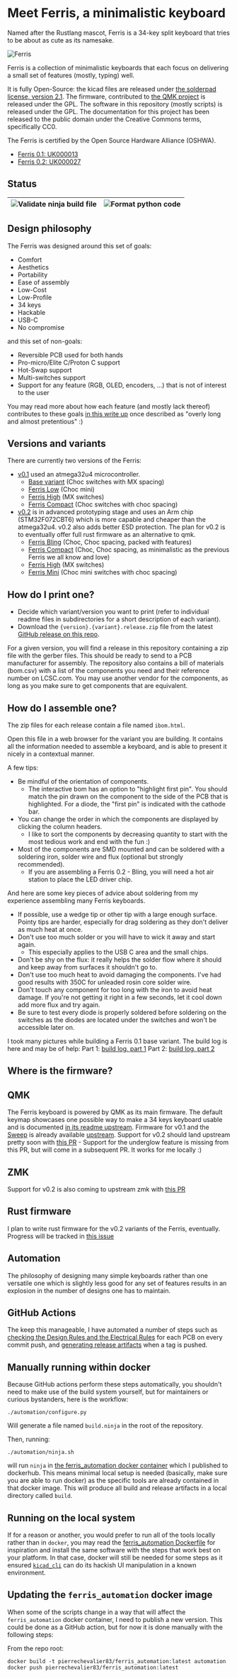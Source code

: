 Meet Ferris, a minimalistic keyboard
====================================

Named after the Rustlang mascot, Ferris is a 34-key split keyboard that tries to be about as cute as its namesake.

![Ferris](https://i.imgur.com/TCjkquR.jpg)

Ferris is a collection of minimalistic keyboards that each focus on delivering a small set of features (mostly, typing) well.

It is fully Open-Source: the kicad files are released under [the solderpad license, version 2.1](LICENSE). The firmware, contributed to [the QMK project](https://github.com/qmk/qmk_firmware/) is released under the GPL.
The software in this repository (mostly scripts) is released under the GPL. The documentation for this project has been released to the public domain under the Creative Commons terms, specifically CC0.

The Ferris is certified by the Open Source Hardware Alliance (OSHWA).
* [Ferris 0.1: UK000013](https://certification.oshwa.org/uk000013.html)
* [Ferris 0.2: UK000027](https://certification.oshwa.org/uk000027.html)

Status
------

| ![Validate ninja build file](https://github.com/pierrechevalier83/ferris/workflows/Validate%20ninja%20build%20file/badge.svg) | ![Format python code](https://github.com/pierrechevalier83/ferris/workflows/Format%20python%20code/badge.svg) |
|--|--|

Design philosophy
-----------------

The Ferris was designed around this set of goals:
* Comfort
* Aesthetics
* Portability
* Ease of assembly
* Low-Cost
* Low-Profile
* 34 keys
* Hackable
* USB-C
* No compromise

and this set of non-goals:
* Reversible PCB used for both hands
* Pro-micro/Elite C/Proton C support
* Hot-Swap support
* Multi-switches support
* Support for any feature (RGB, OLED, encoders, ...) that is not of interest to the user

You may read more about how each feature (and mostly lack thereof) contributes to these goals [in this write up](docs/design_philosophy.md) once described as "overly long and almost pretentious" :)

Versions and variants
-----------------

There are currently two versions of the Ferris:
* [v0.1](0.1/readme.md) used an atmega32u4 microcontroller.
    * [Base variant](0.1/base/readme.md) (Choc switches with MX spacing)
    * [Ferris Low](0.1/low/readme.md) (Choc mini)
    * [Ferris High](0.1/high/readme.md) (MX switches)
    * [Ferris Compact](0.1/compact/readme.md) (Choc switches with choc spacing)
* [v0.2](0.2/readme.md) is in advanced prototyping stage and uses an Arm chip (STM32F072CBT6) which is more capable and cheaper than the atmega32u4. v0.2 also adds better ESD protection. The plan for v0.2 is to eventually offer full rust firmware as an alternative to qmk.
    * [Ferris Bling](0.2/bling/readme.md) (Choc, Choc spacing, packed with features)
    * [Ferris Compact](0.2/compact/readme.md) (Choc, Choc spacing, as minimalistic as the previous Ferris we all know and love)
    * [Ferris High](0.2/high/readme.md) (MX switches)
    * [Ferris Mini](0.2/mini/readme.md) (Choc mini switches with choc spacing)

How do I print one?
-------------------

* Decide which variant/version you want to print (refer to individual readme files in subdirectories for a short description of each variant).
* Download the `{version}.{variant}.release.zip` file from the latest [GitHub release on this repo](https://github.com/pierrechevalier83/ferris/releases/).

For a given version, you will find a release in this repository containing a zip file with the gerber files. This should be ready to send to a PCB manufacturer for assembly.
The repository also contains a bill of materials (bom.csv) with a list of the components you need and their reference number on LCSC.com. You may use another vendor for the components, as long as you make sure to get components that are equivalent.

How do I assemble one?
----------------------

The zip files for each release contain a file named `ibom.html`.

Open this file in a web browser for the variant you are building. It contains all the information needed to assemble
a keyboard, and is able to present it nicely in a contextual manner.

A few tips:
* Be mindful of the orientation of components.
	* The interactive bom has an option to "highlight first pin". You should match the pin drawn on the component to the side of the PCB that is highlighted. For a diode, the "first pin" is indicated with the cathode bar.
* You can change the order in which the components are displayed by clicking the column headers.
    * I like to sort the components by decreasing quantity to start with the most tedious work and end with the fun :)
* Most of the components are SMD mounted and can be soldered with a soldering iron, solder wire and flux (optional but strongly recommended).
    * If you are assembling a Ferris 0.2 - Bling, you will need a hot air station to place the LED driver chip.

And here are some key pieces of advice about soldering from my experience assembling many Ferris keyboards.
* If possible, use a wedge tip or other tip with a large enough surface. Pointy tips are harder, especially for drag soldering as they don't deliver as much heat at once.
* Don't use too much solder or you will have to wick it away and start again.
  * This especially applies to the USB C area and the small chips.
* Don't be shy on the flux: it really helps the solder flow where it should and keep away from surfaces it shouldn't go to.
* Don't use too much heat to avoid damaging the components. I've had good results with 350C for unleaded rosin core solder wire.
* Don't touch any component for too long with the iron to avoid heat damage. If you're not getting it right in a few seconds, let it cool down add more flux and try again. 
* Be sure to test every diode is properly soldered before soldering on the switches as the diodes are located under the switches and won't be accessible later on.

I took many pictures while building a Ferris 0.1 base variant.
The build log is here and may be of help:
Part 1:
[build log, part 1](https://imgur.com/gallery/jYbxkxE)
Part 2:
[build log, part 2](https://imgur.com/gallery/gs19F6E)

Where is the firmware?
----------------------

## QMK

The Ferris keyboard is powered by QMK as its main firmware.
The default keymap showcases one possible way to make a 34 keys keyboard usable and is documented [in its readme upstream](https://github.com/qmk/qmk_firmware/tree/master/keyboards/ferris/keymaps/default).
Firmware for v0.1 and the [Sweep](https://github.com/davidphilipbarr/Sweep) is already available [upstream](https://github.com/qmk/qmk_firmware/tree/master/keyboards/ferris).
Support for v0.2 should land upstream pretty soon with [this PR](https://github.com/qmk/qmk_firmware/pull/12133)
	- Support for the underglow feature is missing from this PR, but will come in a subsequent PR. It works for me locally :)

## ZMK

Support for v0.2 is also coming to upstream zmk with [this PR](https://github.com/zmkfirmware/zmk/pull/642)

## Rust firmware

I plan to write rust firmware for the v0.2 variants of the Ferris, eventually. Progress will be tracked in [this issue](https://github.com/pierrechevalier83/ferris/issues/2)


Automation
---

The philosophy of designing many simple keyboards rather than one versatile one which is slightly less good for any set of features results in an explosion in the number of designs one has to maintain.

## GitHub Actions

The keep this manageable, I have automated a number of steps such as [checking the Design Rules and the Electrical Rules](https://github.com/pierrechevalier83/ferris/actions/workflows/ci.yml) for each PCB on every commit push, and [generating release artifacts](https://github.com/pierrechevalier83/ferris/actions/workflows/release.yml) when a tag is pushed.

## Manually running within docker

Because GitHub actions perform these steps automatically, you shouldn't need to make use of the build system yourself, but for maintainers or curious bystanders, here is the workflow:

```
./automation/configure.py
```
Will generate a file named `build.ninja` in the root of the repository.

Then, running:
```
./automation/ninja.sh
```
will run `ninja` in [the ferris_automation docker container](https://hub.docker.com/repository/docker/pierrechevalier83/ferris_automation) which I published to dockerhub. This means minimal local setup is needed (basically, make sure you are able to run docker) as the specific tools are already contained in that docker image.
This will produce all build and release artifacts in a local directory called `build`.

## Running on the local system

If for a reason or another, you would prefer to run all of the tools locally rather than in `docker`, you may read the [ferris_automation Dockerfile](automation/Dockerfile) for inspiration and install the same software with the steps that work best on your platform.
In that case, docker will still be needed for some steps as it ensured [`kicad_cli`](https://github.com/pierrechevalier83/kicad_cli) can do its hackish UI manipulation in a known environment.

## Updating the `ferris_automation` docker image

When some of the scripts change in a way that will affect the `ferris_automation` docker container, I need to publish a new version.
This could be done as a GitHub action, but for now it is done manually with the following steps:

From the repo root:
```
docker build -t pierrechevalier83/ferris_automation:latest automation
docker push pierrechevalier83/ferris_automation:latest
```



